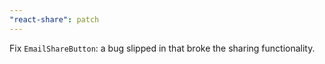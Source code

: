```yaml
---
"react-share": patch
---
```

Fix `EmailShareButton`: a bug slipped in that broke the sharing functionality.
